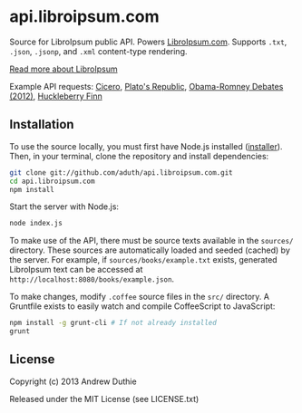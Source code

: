 # api.libroipsum.com

Source for LibroIpsum public API. Powers [LibroIpsum.com](http://www.libroipsum.com). Supports `.txt`, `.json`, `.jsonp`, and `.xml` content-type rendering.

[Read more about LibroIpsum](http://github.com/aduth/LibroIpsum)

Example API requests: [Cicero](http://api.libroipsum.com/literature/cicero.json?words=80&paragraphs=2), [Plato's Republic](http://api.libroipsum.com/literature/republic.json), [Obama-Romney Debates (2012)](http://api.libroipsum.com/politics/obamaromneydebate.xml), [Huckleberry Finn](http://api.libroipsum.com/literature/huckleberryfinn.txt)

## Installation

To use the source locally, you must first have Node.js installed ([installer](http://nodejs.org/download/)). Then, in your terminal, clone the repository and install dependencies:

```bash
git clone git://github.com/aduth/api.libroipsum.com.git
cd api.libroipsum.com
npm install
```

Start the server with Node.js:

```bash
node index.js
```

To make use of the API, there must be source texts available in the `sources/` directory. These sources are automatically loaded and seeded (cached) by the server. For example, if `sources/books/example.txt` exists, generated LibroIpsum text can be accessed at `http://localhost:8080/books/example.json`.

To make changes, modify `.coffee` source files in the `src/` directory. A Gruntfile exists to easily watch and compile CoffeeScript to JavaScript:

```bash
npm install -g grunt-cli # If not already installed
grunt
```

## License

Copyright (c) 2013 Andrew Duthie

Released under the MIT License (see LICENSE.txt)

